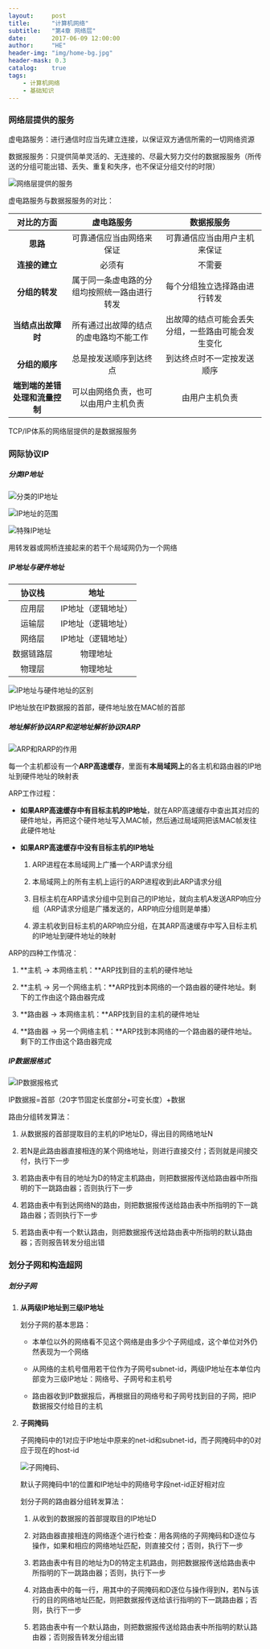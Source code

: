 ```yaml
---
layout:     post
title:      "计算机网络"
subtitle:   "第4章 网络层"
date:       2017-06-09 12:00:00
author:     "HE"
header-img: "img/home-bg.jpg"
header-mask: 0.3
catalog:    true
tags:
    - 计算机网络
    - 基础知识
---
```


### 网络层提供的服务

虚电路服务：进行通信时应当先建立连接，以保证双方通信所需的一切网络资源

数据报服务：只提供简单灵活的、无连接的、尽最大努力交付的数据报服务（所传送的分组可能出错、丢失、重复和失序，也不保证分组交付的时限）

![网络层提供的服务](/img/computer-network/network-layer-serve.png)

虚电路服务与数据报服务的对比：

|对比的方面|虚电路服务|数据报服务|
|:----------:|:----------:|:----------:|
|**思路**|可靠通信应当由网络来保证|可靠通信应当由用户主机来保证|
|**连接的建立**|必须有|不需要|
|**分组的转发**|属于同一条虚电路的分组均按照统一路由进行转发|每个分组独立选择路由进行转发|
|**当结点出故障时**|所有通过出故障的结点的虚电路均不能工作|出故障的结点可能会丢失分组，一些路由可能会发生变化|
|**分组的顺序**|总是按发送顺序到达终点|到达终点时不一定按发送顺序|
|**端到端的差错处理和流量控制**|可以由网络负责，也可以由用户主机负责|由用户主机负责|

TCP/IP体系的网络层提供的是数据报服务

### 网际协议IP

##### 分类IP地址

![分类的IP地址](/img/computer-network/IP-address.png)

![IP地址的范围](/img/computer-network/IP-address-range.png)

![特殊IP地址](/img/computer-network/IP-address-special.png)

用转发器或网桥连接起来的若干个局域网仍为一个网络

##### IP地址与硬件地址

|协议栈|地址|
|:----------:|:----------:|
|应用层|IP地址（逻辑地址）|
|运输层|IP地址（逻辑地址）|
|网络层|IP地址（逻辑地址）|
|数据链路层|物理地址|
|物理层|物理地址|

![IP地址与硬件地址的区别](/img/computer-network/IP-hardware-address.png)

IP地址放在IP数据报的首部，硬件地址放在MAC帧的首部

##### 地址解析协议ARP和逆地址解析协议RARP

![ARP和RARP的作用](/img/computer-network/ARP-and-RARP.png)

每一个主机都设有一个**ARP高速缓存**，里面有**本局域网上**的各主机和路由器的IP地址到硬件地址的映射表

ARP工作过程：

* **如果ARP高速缓存中有目标主机的IP地址**，就在ARP高速缓存中查出其对应的硬件地址，再把这个硬件地址写入MAC帧，然后通过局域网把该MAC帧发往此硬件地址

* **如果ARP高速缓存中没有目标主机的IP地址**
  
  1. ARP进程在本局域网上广播一个ARP请求分组

  2. 本局域网上的所有主机上运行的ARP进程收到此ARP请求分组

  3. 目标主机在ARP请求分组中见到自己的IP地址，就向主机A发送ARP响应分组（ARP请求分组是广播发送的，ARP响应分组则是单播）

  4. 源主机收到目标主机的ARP响应分组，在其ARP高速缓存中写入目标主机的IP地址到硬件地址的映射

ARP的四种工作情况：

1. **主机 -> 本网络主机：**ARP找到目的主机的硬件地址

2. **主机 -> 另一个网络主机：**ARP找到本网络的一个路由器的硬件地址。剩下的工作由这个路由器完成

3. **路由器 -> 本网络主机：**ARP找到目的主机的硬件地址

4. **路由器 -> 另一个网络主机：**ARP找到本网络的一个路由器的硬件地址。剩下的工作由这个路由器完成

##### IP数据报格式

![IP数据报格式](/img/computer-network/IP-datagram-format.png)

IP数据报=首部（20字节固定长度部分+可变长度）+数据

路由分组转发算法：

1. 从数据报的首部提取目的主机的IP地址D，得出目的网络地址N

2. 若N是此路由器直接相连的某个网络地址，则进行直接交付；否则就是间接交付，执行下一步

3. 若路由表中有目的地址为D的特定主机路由，则把数据报传送给路由器中所指明的下一跳路由器；否则执行下一步

4. 若路由表中有到达网络N的路由，则把数据报传送给路由表中所指明的下一跳路由器；否则执行下一步

5. 若路由表中有一个默认路由，则把数据报传送给路由表中所指明的默认路由器；否则报告转发分组出错

### 划分子网和构造超网

##### 划分子网

1. **从两级IP地址到三级IP地址**

   划分子网的基本思路：

   * 本单位以外的网络看不见这个网络是由多少个子网组成，这个单位对外仍然表现为一个网络

   * 从网络的主机号借用若干位作为子网号subnet-id，两级IP地址在本单位内部变为三级IP地址：网络号、子网号和主机号

   * 路由器收到IP数据报后，再根据目的网络号和子网号找到目的子网，把IP数据报交付给目的主机

2. **子网掩码**

   子网掩码中的1对应于IP地址中原来的net-id和subnet-id，而子网掩码中的0对应于现在的host-id

   ![子网掩码](/img/computer-network/subnet-mask.png)、

   默认子网掩码中1的位置和IP地址中的网络号字段net-id正好相对应

   划分子网的路由器分组转发算法：

   1. 从收到的数据报的首部提取目的IP地址D

   2. 对路由器直接相连的网络逐个进行检查：用各网络的子网掩码和D逐位与操作，如果和相应的网络地址匹配，则直接交付；否则，执行下一步

   3. 若路由表中有目的地址为D的特定主机路由，则把数据报传送给路由表中所指明的下一跳路由器；否则，执行下一步

   4. 对路由表中的每一行，用其中的子网掩码和D逐位与操作得到N，若N与该行的目的网络地址匹配，则把数据报传送给该行指明的下一跳路由器；否则，执行下一步

   5. 若路由表中有一个默认路由，则把数据报传送给路由表中所指明的默认路由器；否则报告转发分组出错